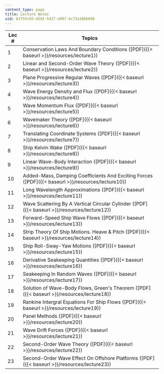 ```yaml
---
content_type: page
title: Lecture Notes
uid: b1f55c02-d242-5d17-a987-ec73a18bb098
---
```


| Lec # | Topics |
| --- | --- |
| 1 | Conservation Laws And Boundary Conditions ([PDF]({{< baseurl >}}/resources/lecture1)) |
| 2 | Linear and Second-Order Wave Theory ([PDF]({{< baseurl >}}/resources/lecture2)) |
| 3 | Plane Progressive Regular Waves ([PDF]({{< baseurl >}}/resources/lecture3)) |
| 4 | Wave Energy Density and Flux ([PDF]({{< baseurl >}}/resources/lecture4)) |
| 5 | Wave Momentum Flux ([PDF]({{< baseurl >}}/resources/lecture5)) |
| 6 | Wavemaker Theory ([PDF]({{< baseurl >}}/resources/lecture6)) |
| 7 | Translating Coordinate Systems ([PDF]({{< baseurl >}}/resources/lecture7)) |
| 8 | Ship Kelvin Wake ([PDF]({{< baseurl >}}/resources/lecture8)) |
| 9 | Linear Wave-Body Interaction ([PDF]({{< baseurl >}}/resources/lecture9)) |
| 10 | Added-Mass, Damping Coefficients And Exciting Forces ([PDF]({{< baseurl >}}/resources/lecture10)) |
| 11 | Long Wavelength Approximations ([PDF]({{< baseurl >}}/resources/lecture11)) |
| 12 | Wave Scattering By A Vertical Circular Cylinder ([PDF]({{< baseurl >}}/resources/lecture12)) |
| 13 | Forward-Speed Ship Wave Flows ([PDF]({{< baseurl >}}/resources/lecture13)) |
| 14 | Strip Theory Of Ship Motions. Heave & Pitch ([PDF]({{< baseurl >}}/resources/lecture14)) |
| 15 | Ship Roll-Sway-Yaw Motions ([PDF]({{< baseurl >}}/resources/lecture15)) |
| 16 | Derivative Seakeeping Quantities ([PDF]({{< baseurl >}}/resources/lecture16)) |
| 17 | Seakeeping In Random Waves ([PDF]({{< baseurl >}}/resources/lecture17)) |
| 18 | Solution of Wave-Body Flows, Green's Theorem ([PDF]({{< baseurl >}}/resources/lecture18)) |
| 19 | Rankine Intergral Equations For Ship Flows ([PDF]({{< baseurl >}}/resources/lecture19)) |
| 20 | Panel Methods ([PDF]({{< baseurl >}}/resources/lecture20)) |
| 21 | Wave Drift Forces ([PDF]({{< baseurl >}}/resources/lecture21)) |
| 22 | Second-Order Wave Theory ([PDF]({{< baseurl >}}/resources/lecture22)) |
| 23 | Second-Order Wave Effect On Offshore Platforms ([PDF]({{< baseurl >}}/resources/lecture23))
